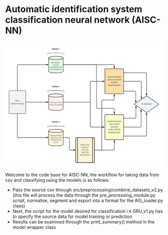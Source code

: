 # Automatic identification system classification neural network (AISC-NN)


![Image](https://github.com/bgrey001/AISC-NN/blob/main/plots/figures/system_architecture(6).png)


Welcome to the code base for AISC-NN, the workflow for taking data from csv and classifying using the models is as follows:
* Pass the source csv through src/preprocessing/combine_datasets_v2.py (this file will process the data through the pre_processing_module.py script, normalise, segment and export into a format for the AIS_loader.py class)
* Next, the script for the model desired for classification i.e GRU_v1.py has to specify the source data for model training or prediction
* Results can be examined through the print_summary() method in the model wrapper class

